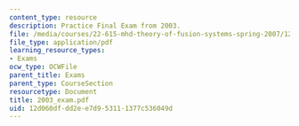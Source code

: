 ```yaml
---
content_type: resource
description: Practice Final Exam from 2003.
file: /media/courses/22-615-mhd-theory-of-fusion-systems-spring-2007/12d060dfdd2ee7d953111377c536049d_2003_exam.pdf
file_type: application/pdf
learning_resource_types:
- Exams
ocw_type: OCWFile
parent_title: Exams
parent_type: CourseSection
resourcetype: Document
title: 2003_exam.pdf
uid: 12d060df-dd2e-e7d9-5311-1377c536049d
---
```


